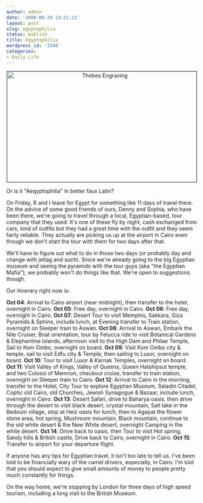 ```yaml
---
author: admin
date: '2008-09-29 13:21:12'
layout: post
slug: egyptophilia
status: publish
title: Egyptophilia
wordpress_id: '2508'
categories:
- Daily Life
---
```

<p align="center"><a href="http://www.flickr.com/photos/albill/2899154539/" title="Thebes Engraving by albill, on Flickr"><img src="http://farm4.static.flickr.com/3135/2899154539_2e40a9f80f.jpg" width="500" height="292" border="1" alt="Thebes Engraving" /></a></p>
Or is it "Aeqyptophilia" in better faux Latin?

On Friday, R and I leave for Egypt for something like 11 days of travel there. On the advice of some good friends of ours, Denny and Sophia, who have been there, we're going to travel through a local, Egyptian-based, tour company that they used. It's one of these fly by night, cash exchanged from cars, kind of outfits but they had a great time with the outfit and they seem fairly reliable. They actually are picking us up at the airport in Cairo even though we don't start the tour with them for two days after that.

We'll have to figure out what to do in those two days (or probably day and change with jetlag and such). Since we're already going to the big Egyptian museum and seeing the pyramids with the tour guys (aka "the Egyptian Mafia"), we probably won't do things like that. We're open to suggestions though.

Our itinerary right now is:

<strong>Oct 04</strong>: Arrival to Cairo airport (near midnight), then transfer to the hotel, overnight in Cairo.
<strong>Oct 05</strong>: Free day, overnight in Cairo.
<strong>Oct 06</strong>: Free day, overnight in Cairo.
<strong>Oct 07</strong>: Desert Tour to visit Memphis, Sakkara, Giza Pyramids &amp; Sphinx, include lunch, at Evening transfer to Train station, overnight on Sleeper train to Aswan.
<strong>Oct 08</strong>: Arrival to Aswan, Embark the Nile Cruiser, Boat orientation, tour by Felucca ride to visit Botanical Gardens &amp; Elephantine Islands, afternoon visit to the High Dam and Philae Temple, Sail to Kom Ombo, overnight on board.
<strong>Oct 09</strong>: Visit Kom Ombo city &amp; temple, sail to visit Edfu city &amp; Temple, then sailing to Luxor, overnight on board.
<strong>Oct 10</strong>: Tour to visit Luxor &amp; Karnak Temples, overnight on board.
<strong>Oct 11</strong>: Visit Valley of Kings, Valley of Queens, Queen Hatshipsut temple, and two Colossi of Memnon, checkout cruise, transfer to train station, overnight on Sleeper train to Cairo.
<strong>Oct 12</strong>: Arrival to Cairo in the morning, transfer to the Hotel, City Tour to explore Egyptian Museum, Saladin Citadel, Coptic old Cairo, old Churches, Jewish Synagogue &amp; Bazaar, include lunch, overnight in Cairo.
<strong>Oct 13</strong>: Desert Safari, drive to Baharya oasis, then drive through the desert to visit black desert, crystal mountain, Salt lake in the Bedouin village, stop at Heiz oasis for lunch, then to Agapat the flower stone area, hot spring, Mushroom mountain, Black mountain, continue to the old white desert &amp; the New White desert,  overnight Camping in the white desert.
<strong>Oct 14</strong>: Drive back to oasis, then Tour to visit Hot spring, Sandy hills &amp; British castle, Drive back to Cairo, overnight in Cairo.
<strong>Oct 15</strong>: Transfer to airport for your departure flight.

If anyone has any tips for Egyptian travel, it isn't too late to tell us. I've been told to be financially wary of the camel drivers, especially, in Cairo. I'm told that you should expect to give small amounts of money to people pretty much constantly for things.

On the way home, we're stopping by London for three days of high speed tourism, including a long visit to the British Museum.
